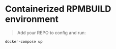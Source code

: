 # Containerized RPMBUILD environment

> Add your REPO to config and run:

```
docker-compose up
```

